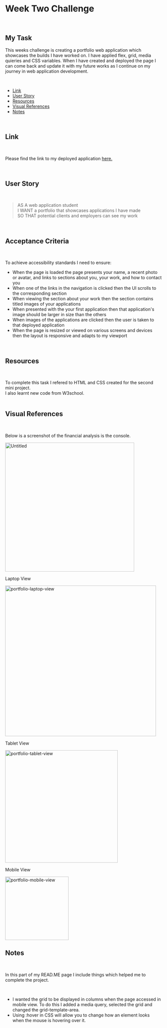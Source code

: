 # <h1>Week Two Challenge</h1>
  <br/>
 <h2>My Task</h2> 
   <p>This weeks challenge is creating a portfolio web application which showcases the builds I have worked on. I have applied flex, grid, media quieries and CSS variables. When I have created and deployed the page I can come back and update it with my future works as I continue on my journey in web application development.</p>
  
 <br/>
  <ul>
    <li><a href="https://github.com/tyrkgithub/week-two-challenge/blob/main/README.md#link">Link</a></li>
    <li><a href="https://github.com/tyrkgithub/week-two-challenge/blob/main/README.md#acceptance-criteria">User Story</a></li>
    <li><a href="https://github.com/tyrkgithub/week-two-challenge/blob/main/README.md#resources">Resources</a></li>
    <li><a href="https://github.com/tyrkgithub/week-two-challenge/blob/main/README.md#visual-references">Visual References</a></li>
    <li><a href="https://github.com/tyrkgithub/week-two-challenge/blob/main/README.md#notes">Notes</a></li>
  
  </ul>
  <br/>
  
 <h2>Link</h2>
  
  <br/>
  
  <p> Please find the link to my deployed application <a href="https://tyrkgithub.github.io/week-two-challenge">here.</a> </p>
  
  <br/>
  
 <h2>User Story</h2>
  
  <br/>
  
  >AS A web application student<br/>
     I WANT a portfolio that showcases applications I have made<br/>
     SO THAT potential clients and employers can see my work<br/>
  </p>
  
  <br/>

  
<h2>Acceptance Criteria</h2>

  <br/>
  
  <p>To achieve accessibility standards I need to ensure:</p>
  
  <ul>
    <li>When the page is loaded the page presents your name, a recent photo or avatar, and links to sections about you, your work, and how to contact you</li>
    <li>When one of the links in the navigation is clicked then the UI scrolls to the corresponding section</li>
    <li>When viewing the section about your work then the section contains titled images of your applications</li>
    <li>When presented with the your first application then that application's image should be larger in size than the others</li>
    <li>When images of the applications are clicked then the user is taken to that deployed application</li>
    <li>When the page is resized or viewed on various screens and devices then the layout is responsive and adapts to my viewport</li>
  </ul>
  
  <br/>

<h2>Resources</h2>

  <br/>
 
  <p>To complete this task I refered to HTML and CSS created for the second mini project.<br/>
   I also learnt new code from W3school.<br/>
  
  <br/>

 <h2>Visual References</h2>
 
  <br/>

  <p>Below is a screenshot of the financial analysis is the console.</p>

  <img width="415" alt="Untitled" src="https://user-images.githubusercontent.com/118772733/211404186-3b1d98b1-37f1-465b-b7f0-cc070265c055.png">

  <br/>
    <p>Laptop View</p>
   <img width="485" alt="portfolio-laptop-view" src="https://user-images.githubusercontent.com/118772733/208523563-cade0b58-82fd-4aa3-a4b4-681a58ce1b1f.png">

   <br/>
   <p>Tablet View</p>
<img width="362" alt="portfolio-tablet-view" src="https://user-images.githubusercontent.com/118772733/208523579-6b394336-acb5-479f-b46d-5daa7d723315.png">
<br/>

<p>Mobile View</p>
<img width="204" alt="portfolio-mobile-view" src="https://user-images.githubusercontent.com/118772733/208523583-c5e6f12b-3c9c-4138-a218-aa77366b5306.png">
  
 <h2>Notes</h2>
 

  <br/>
  
  <p>In this part of my READ.ME page I include things which helped me to complete the project.</p>
  
  <br/>
  
  <ul>
   <li>I wanted the grid to be displayed in columns when the page accessed in mobile view. To do this I added a media query, selected the grid and changed the grid-template-area.</li>
   <li>Using :hover in CSS will allow you to change how an element looks when the mouse is hovering over it.</p>



